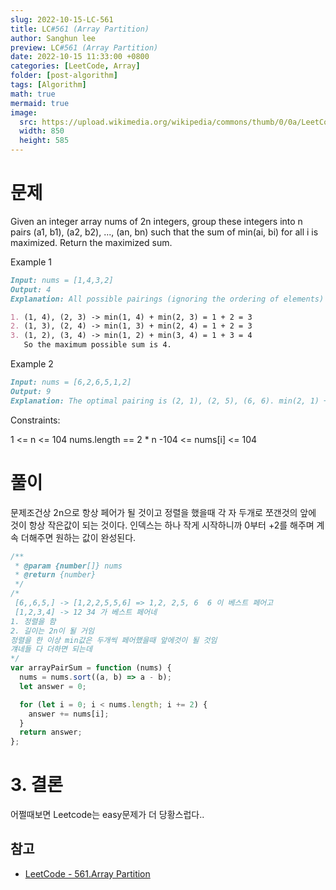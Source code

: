 ```yaml
---
slug: 2022-10-15-LC-561
title: LC#561 (Array Partition)
author: Sanghun lee
preview: LC#561 (Array Partition)
date: 2022-10-15 11:33:00 +0800
categories: [LeetCode, Array]
folder: [post-algorithm]
tags: [Algorithm]
math: true
mermaid: true
image:
  src: https://upload.wikimedia.org/wikipedia/commons/thumb/0/0a/LeetCode_Logo_black_with_text.svg/640px-LeetCode_Logo_black_with_text.svg.png
  width: 850
  height: 585
---
```


# 문제

Given an integer array nums of 2n integers, group these integers into n pairs (a1, b1), (a2, b2), ..., (an, bn) such that the sum of min(ai, bi) for all i is maximized. Return the maximized sum.

Example 1

```md
Input: nums = [1,4,3,2]
Output: 4
Explanation: All possible pairings (ignoring the ordering of elements) are:

1. (1, 4), (2, 3) -> min(1, 4) + min(2, 3) = 1 + 2 = 3
2. (1, 3), (2, 4) -> min(1, 3) + min(2, 4) = 1 + 2 = 3
3. (1, 2), (3, 4) -> min(1, 2) + min(3, 4) = 1 + 3 = 4
   So the maximum possible sum is 4.
```

Example 2

```md
Input: nums = [6,2,6,5,1,2]
Output: 9
Explanation: The optimal pairing is (2, 1), (2, 5), (6, 6). min(2, 1) + min(2, 5) + min(6, 6) = 1 + 2 + 6 = 9.
```

Constraints:

1 <= n <= 104
nums.length == 2 \* n
-104 <= nums[i] <= 104

# 풀이

문제조건상 2n으로 항상 페어가 될 것이고 정렬을 했을때 각 자 두개로 쪼갠것의 앞에 것이 항상 작은값이 되는 것이다.
인덱스는 하나 작게 시작하니까 0부터 +2를 해주며 계속 더해주면 원하는 값이 완성된다.

```javascript
/**
 * @param {number[]} nums
 * @return {number}
 */
/*
 [6,,6,5,] -> [1,2,2,5,5,6] => 1,2, 2,5, 6  6 이 베스트 페어고
 [1,2,3,4] -> 12 34 가 베스트 페어네
1. 정렬을 함
2. 길이는 2n이 될 거임
정렬을 한 이상 min값은 두개씩 페어했을때 앞에것이 될 것임
걔네들 다 더하면 되는데
*/
var arrayPairSum = function (nums) {
  nums = nums.sort((a, b) => a - b);
  let answer = 0;

  for (let i = 0; i < nums.length; i += 2) {
    answer += nums[i];
  }
  return answer;
};
```

# 3. 결론

어쩔때보면 Leetcode는 easy문제가 더 당황스럽다..

## 참고

- [LeetCode - 561.Array Partition](https://leetcode.com/submissions/detail/822846992/)
